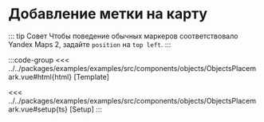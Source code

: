 # Добавление метки на карту

::: tip Совет
Чтобы поведение обычных маркеров соответствовало Yandex Maps 2, задайте `position` на `top left`.
:::

<script lang="ts" setup>
import MapComponent from 'examples/src/components/objects/ObjectsPlacemark.vue';
</script>

<map-component/>

:::code-group
<<< ../../packages/examples/examples/src/components/objects/ObjectsPlacemark.vue#html{html} [Template]

<<< ../../packages/examples/examples/src/components/objects/ObjectsPlacemark.vue#setup{ts} [Setup]
:::
